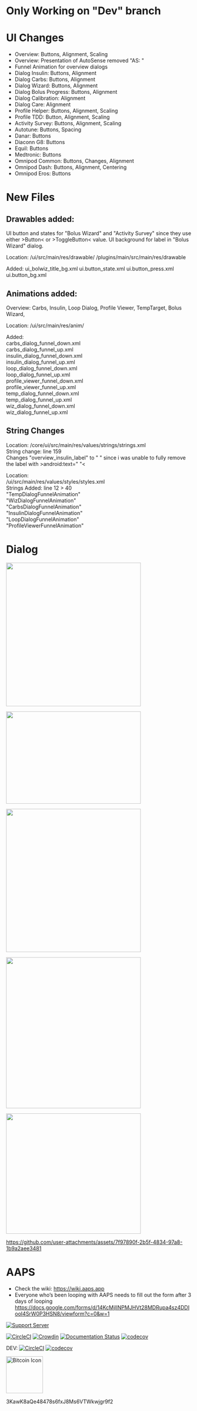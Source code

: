 # Only Working on "Dev" branch

# UI Changes
* Overview: Buttons, Alignment, Scaling
* Overview: Presentation of AutoSense removed "AS: "
* Funnel Animation for overview dialogs
* Dialog Insulin: Buttons, Alignment
* Dialog Carbs: Buttons, Alignment
* Dialog Wizard: Buttons, Alignment
* Dialog Bolus Progress: Buttons, Alignment
* Dialog Calibration: Alignment
* Dialog Care: Alignment
* Profile Helper: Buttons, Alignment, Scaling
* Profile TDD: Button, Alignment, Scaling
* Activity Survey: Buttons, Alignment, Scaling
* Autotune: Buttons, Spacing
* Danar: Buttons
* Diaconn G8: Buttons
* Equil: Buttons
* Medtronic: Buttons
* Omnipod Common: Buttons, Changes, Alignment
* Omnipod Dash: Buttons, Alignment, Centering
* Omnipod Eros: Buttons

# New Files
## Drawables added:
UI button and states for "Bolus Wizard" and "Activity Survey" since they use either >Button< or >ToggleButton< value.
UI background for label in "Bolus Wizard" dialog.

Location:
/ui/src/main/res/drawable/
/plugins/main/src/main/res/drawable

Added:
ui_bolwiz_title_bg.xml
ui.button_state.xml
ui.button_press.xml
ui.button_bg.xml

## Animations added:
Overview: Carbs, Insulin, Loop Dialog, Profile Viewer, TempTarget, Bolus Wizard,

Location:
/ui/src/main/res/anim/

Added: <br />
carbs_dialog_funnel_down.xml <br />
carbs_dialog_funnel_up.xml <br />
insulin_dialog_funnel_down.xml <br />
insulin_dialog_funnel_up.xml <br />
loop_dialog_funnel_down.xml <br />
loop_dialog_funnel_up.xml <br />
profile_viewer_funnel_down.xml <br />
profile_viewer_funnel_up.xml <br />
temp_dialog_funnel_down.xml <br />
temp_dialog_funnel_up.xml <br />
wiz_dialog_funnel_down.xml <br />
wiz_dialog_funnel_up.xml <br />

## String Changes
Location:
/core/ui/src/main/res/values/strings/strings.xml <br />
String change: line 159 <br />
Changes "overview_insulin_label" to " " since i was unable to fully remove the label with >android:text=" "<  <br />

Location: <br />
/ui/src/main/res/values/styles/styles.xml <br />
Strings Added: line 12 > 40 <br />
"TempDialogFunnelAnimation" <br />
"WizDialogFunnelAnimation" <br />
"CarbsDialogFunnelAnimation" <br />
"InsulinDialogFunnelAnimation" <br />
"LoopDialogFunnelAnimation" <br />
"ProfileViewerFunnelAnimation" <br />

# Dialog

<img src="https://github.com/user-attachments/assets/d88c8fed-e1da-4f0e-b6ce-a6d9d0afef0c" height="389" width="366"> <br />

<img src="https://github.com/user-attachments/assets/bcc63c33-337f-49c4-82b5-7b3bf48660ad" height="250" width="366"> <br />

<img src="https://github.com/user-attachments/assets/e984435b-b9ad-4077-b845-75a0eefb5d9d" height="388" width="366"> <br />

<img src="https://github.com/user-attachments/assets/19e5b78a-1b8b-4e52-b938-86d04acb37f3" height="409" width="366"> <br />

<img src="https://github.com/user-attachments/assets/7c7ba80f-9244-4031-b538-df272ecc15a3" height="326" width="366"> <br />


https://github.com/user-attachments/assets/7f97890f-2b5f-4834-97a8-1b9a2aee3481




# AAPS
* Check the wiki: https://wiki.aaps.app
*  Everyone who’s been looping with AAPS needs to fill out the form after 3 days of looping  https://docs.google.com/forms/d/14KcMjlINPMJHVt28MDRupa4sz4DDIooI4SrW0P3HSN8/viewform?c=0&w=1

[![Support Server](https://img.shields.io/discord/629952586895851530.svg?label=Discord&logo=Discord&colorB=7289da&style=for-the-badge)](https://discord.gg/4fQUWHZ4Mw)

[![CircleCI](https://circleci.com/gh/nightscout/AndroidAPS/tree/master.svg?style=svg)](https://circleci.com/gh/nightscout/AndroidAPS/tree/master)
[![Crowdin](https://d322cqt584bo4o.cloudfront.net/androidaps/localized.svg)](https://translations.aaps.app/project/androidaps)
[![Documentation Status](https://readthedocs.org/projects/androidaps/badge/?version=latest)](https://wiki.aaps.app/en/latest/?badge=latest)
[![codecov](https://codecov.io/gh/nightscout/AndroidAPS/branch/master/graph/badge.svg?token=EmklfIV6bH)](https://codecov.io/gh/nightscout/AndroidAPS)

DEV: 
[![CircleCI](https://circleci.com/gh/nightscout/AndroidAPS/tree/dev.svg?style=svg)](https://circleci.com/gh/nightscout/AndroidAPS/tree/dev)
[![codecov](https://codecov.io/gh/nightscout/AndroidAPS/branch/dev/graph/badge.svg?token=EmklfIV6bH)](https://codecov.io/gh/nightscout/AndroidAPS/tree/dev)

<img src="https://cdn.iconscout.com/icon/free/png-256/bitcoin-384-920569.png" srcset="https://cdn.iconscout.com/icon/free/png-512/bitcoin-384-920569.png 2x" alt="Bitcoin Icon" width="100">

3KawK8aQe48478s6fxJ8Ms6VTWkwjgr9f2
